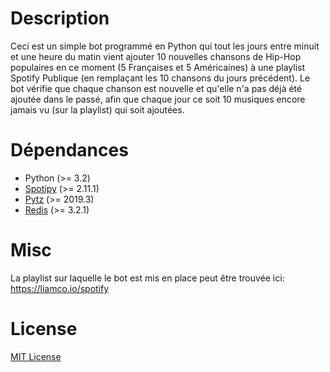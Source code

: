 # Description
Ceci est un simple bot programmé en Python qui tout les jours entre minuit et une heure du matin vient ajouter 10 nouvelles chansons de Hip-Hop populaires en ce moment (5 Françaises et 5 Américaines) à une playlist Spotify Publique (en remplaçant les 10 chansons du jours précédent). Le bot vérifie que chaque chanson est nouvelle et qu'elle n'a pas déjà été ajoutée dans le passé, afin que chaque jour ce soit 10 musiques encore jamais vu (sur la playlist) qui soit ajoutées.

# Dépendances
- Python (>= 3.2)
- [Spotipy](https://github.com/plamere/spotipy) (>= 2.11.1)
- [Pytz](https://pythonhosted.org/pytz) (>= 2019.3)
- [Redis](https://github.com/andymccurdy/redis-py) (>= 3.2.1)


# Misc
La playlist sur laquelle le bot est mis en place peut être trouvée ici: https://liamco.io/spotify

# License
[MIT License](LICENSE)
